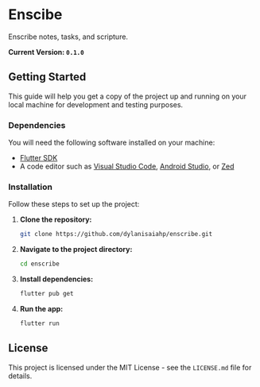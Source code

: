 # Enscibe

Enscribe notes, tasks, and scripture.

**Current Version: `0.1.0`**

## Getting Started

This guide will help you get a copy of the project up and running on your local machine for development and testing purposes.

### Dependencies

You will need the following software installed on your machine:

* [Flutter SDK](https://flutter.dev/docs/get-started/install)
* A code editor such as [Visual Studio Code](https://code.visualstudio.com/), [Android Studio](https://developer.android.com/studio), or [Zed](https://zed.dev/)

### Installation

Follow these steps to set up the project:

1.  **Clone the repository:**
    ```bash
    git clone https://github.com/dylanisaiahp/enscribe.git
    ```

2.  **Navigate to the project directory:**
    ```bash
    cd enscribe
    ```

3.  **Install dependencies:**
    ```bash
    flutter pub get
    ```

4.  **Run the app:**
    ```bash
    flutter run
    ```

## License

This project is licensed under the MIT License - see the `LICENSE.md` file for details.
